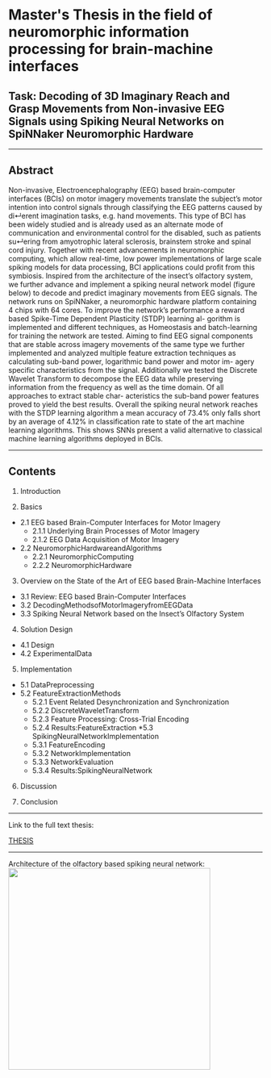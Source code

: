 Master's Thesis in the field of neuromorphic information processing for brain-machine interfaces
======================================

## Task: Decoding of 3D Imaginary Reach and Grasp Movements from Non-invasive EEG Signals using Spiking Neural Networks on SpiNNaker Neuromorphic Hardware

--------------------------
## Abstract

Non-invasive, Electroencephalography (EEG) based brain-computer interfaces (BCIs) on motor imagery movements translate the subject’s motor intention into control signals through classifying the EEG patterns caused by di↵erent imagination tasks, e.g. hand movements. This type of BCI has been widely studied and is already used as an alternate mode of communication and environmental control for the disabled, such as patients su↵ering from amyotrophic lateral sclerosis, brainstem stroke and spinal cord injury. Together with recent advancements in neuromorphic computing, which allow real-time, low power implementations of large scale spiking models for data processing, BCI applications could profit from this symbiosis.
Inspired from the architecture of the insect’s olfactory system, we further advance and implement a spiking neural network model (figure below) to decode and predict imaginary movements from EEG signals. The network runs on SpiNNaker, a neuromorphic hardware platform containing 4 chips with 64 cores. To improve the network’s performance a reward based Spike-Time Dependent Plasticity (STDP) learning al- gorithm is implemented and different techniques, as Homeostasis and batch-learning for training the network are tested.
Aiming to find EEG signal components that are stable across imagery movements of the same type we further implemented and analyzed multiple feature extraction techniques as calculating sub-band power, logarithmic band power and motor im- agery specific characteristics from the signal. Additionally we tested the Discrete Wavelet Transform to decompose the EEG data while preserving information from the frequency as well as the time domain. Of all approaches to extract stable char- acteristics the sub-band power features proved to yield the best results. Overall the spiking neural network reaches with the STDP learning algorithm a mean accuracy of 73.4% only falls short by an average of 4.12% in classification rate to state of the art machine learning algorithms. This shows SNNs present a valid alternative to classical machine learning algorithms deployed in BCIs.


--------------------------

## Contents
1. Introduction

2. Basics
* 2.1 EEG based Brain-Computer Interfaces for Motor Imagery
	*	2.1.1 Underlying Brain Processes of Motor Imagery
	*	2.1.2 EEG Data Acquisition of Motor Imagery
* 2.2 NeuromorphicHardwareandAlgorithms
	*	2.2.1 NeuromorphicComputing
	*	2.2.2 NeuromorphicHardware

3. Overview on the State of the Art of EEG based Brain-Machine Interfaces
* 3.1 Review: EEG based Brain-Computer Interfaces
* 3.2 DecodingMethodsofMotorImageryfromEEGData
* 3.3 Spiking Neural Network based on the Insect’s Olfactory System

4. Solution Design
* 4.1 Design
* 4.2 ExperimentalData

5. Implementation
* 5.1 DataPreprocessing
* 5.2 FeatureExtractionMethods
	* 5.2.1 Event Related Desynchronization and Synchronization 
	* 5.2.2 DiscreteWaveletTransform
	* 5.2.3 Feature Processing: Cross-Trial Encoding
	* 5.2.4 Results:FeatureExtraction
*5.3 SpikingNeuralNetworkImplementation
	* 5.3.1 FeatureEncoding
	* 5.3.2 NetworkImplementation
	* 5.3.3 NetworkEvaluation
	* 5.3.4 Results:SpikingNeuralNetwork

6. Discussion

7. Conclusion



--------------------------


Link to the full text thesis:

[THESIS](https://github.com/LeRyc/Master-Thesis-Brain-Machine-Interface/blob/master/Report_Final/Thesis.pdf)


--------------------------

Architecture of the olfactory based spiking neural network:
<img src="https://github.com/LeRyc/Master-Thesis-Brain-Machine-Interface/blob/master/readme_img/snn_architecture.png" width="400">




